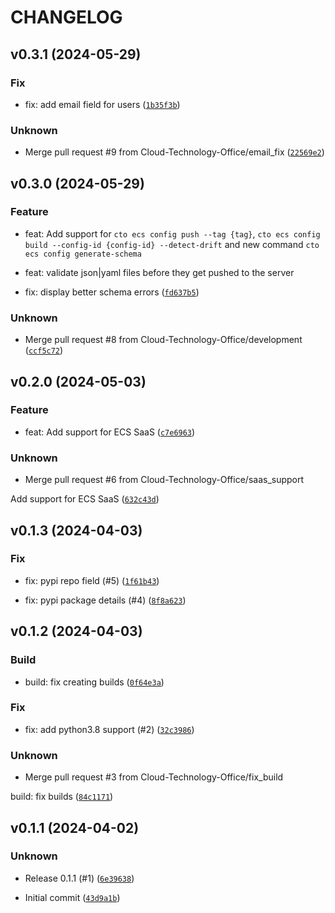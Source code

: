 # CHANGELOG



## v0.3.1 (2024-05-29)

### Fix

* fix: add email field for users ([`1b35f3b`](https://github.com/Cloud-Technology-Office/cto-cli/commit/1b35f3b26605467bfe2543ec69b973b47148f2f9))

### Unknown

* Merge pull request #9 from Cloud-Technology-Office/email_fix ([`22569e2`](https://github.com/Cloud-Technology-Office/cto-cli/commit/22569e20e0f7c0079ffe826faff7a252bac07d01))


## v0.3.0 (2024-05-29)

### Feature

* feat: Add support for `cto ecs config push --tag {tag}`, `cto ecs config build --config-id {config-id} --detect-drift` and new command `cto ecs config generate-schema`

* feat: validate json|yaml files before they get pushed to the server

* fix: display better schema errors ([`fd637b5`](https://github.com/Cloud-Technology-Office/cto-cli/commit/fd637b514f3e318d99f3e34e4da548479dedc709))

### Unknown

* Merge pull request #8 from Cloud-Technology-Office/development ([`ccf5c72`](https://github.com/Cloud-Technology-Office/cto-cli/commit/ccf5c72dca247db70f65fdf32d51e45ddb4ae73a))


## v0.2.0 (2024-05-03)

### Feature

* feat: Add support for ECS SaaS ([`c7e6963`](https://github.com/Cloud-Technology-Office/cto-cli/commit/c7e6963ae55725c9433cee757f4e1b6c6a126594))

### Unknown

* Merge pull request #6 from Cloud-Technology-Office/saas_support

Add support for ECS SaaS ([`632c43d`](https://github.com/Cloud-Technology-Office/cto-cli/commit/632c43ddd6a08d28b45887d52654dc8d7c407c93))


## v0.1.3 (2024-04-03)

### Fix

* fix: pypi repo field (#5) ([`1f61b43`](https://github.com/Cloud-Technology-Office/cto-cli/commit/1f61b436d62e9c1fdc1c34552fc421778d481bf6))

* fix: pypi package details (#4) ([`8f8a623`](https://github.com/Cloud-Technology-Office/cto-cli/commit/8f8a62393440db53b901a6f3f937745ad91355b1))


## v0.1.2 (2024-04-03)

### Build

* build: fix creating builds ([`0f64e3a`](https://github.com/Cloud-Technology-Office/cto-cli/commit/0f64e3a0fef98f9de3f7a0f8581829dfcdccd8b6))

### Fix

* fix: add python3.8 support (#2) ([`32c3986`](https://github.com/Cloud-Technology-Office/cto-cli/commit/32c3986496bef0046bcc45e4aa6922429e544c42))

### Unknown

* Merge pull request #3 from Cloud-Technology-Office/fix_build

build: fix builds ([`84c1171`](https://github.com/Cloud-Technology-Office/cto-cli/commit/84c11712f4c3f0ccf148a054924e2a63e617eaf2))


## v0.1.1 (2024-04-02)

### Unknown

* Release 0.1.1 (#1) ([`6e39638`](https://github.com/Cloud-Technology-Office/cto-cli/commit/6e39638f433ef8c068958692f64e0ebe06332502))

* Initial commit ([`43d9a1b`](https://github.com/Cloud-Technology-Office/cto-cli/commit/43d9a1bcca7ca498e5a13c5b8c6f1039a82c7b27))
